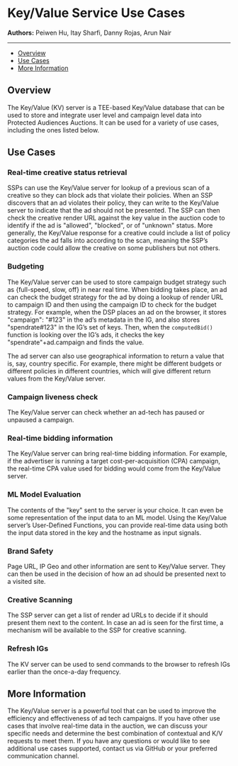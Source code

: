 # Key/Value Service Use Cases

**Authors:** Peiwen Hu, Itay Sharfi, Danny Rojas, Arun Nair

---
* [Overview](#overview)
* [Use Cases](#use-cases)
* [More Information](#more-information)

## Overview

The Key/Value (KV) server is a TEE-based Key/Value database that can be used to store and integrate user level and campaign level data into Protected Audiences Auctions. 
It can be used for a variety of use cases, including the ones listed below.

## Use Cases

### Real-time creative status retrieval

SSPs can use the Key/Value server for lookup of a previous scan of a creative so they can block ads that violate their policies. When an SSP discovers that an ad violates their policy, 
they can write to the Key/Value server to indicate that the ad should not be presented. The SSP can then check the creative render URL against the key value in the auction code to 
identify if the ad is "allowed", "blocked", or of "unknown" status. More generally, the Key/Value response for a creative could include a list of policy categories the ad falls into 
according to the scan, meaning the SSP’s auction code could allow the creative on some publishers but not others.

### Budgeting

The Key/Value server can be used to store campaign budget strategy such as {full-speed, slow, off} in near real time. When bidding takes place, an ad can check the budget strategy for the 
ad by doing a lookup of render URL to campaign ID and then using the campaign ID to check for the budget strategy. For example, when the DSP places an ad on the browser, 
it stores "campaign": "#123" in the ad’s metadata in the IG, and also stores "spendrate#123" in the IG’s set of keys. Then, when the `computedBid()` function is looking over the IG’s ads, 
it checks the key "spendrate"+ad.campaign and finds the value.

The ad server can also use geographical information to return a value that is, say, country specific. For example, there might be different budgets or different policies in different countries, 
which will give different return values from the Key/Value server.

### Campaign liveness check

The Key/Value server can check whether an ad-tech has paused or unpaused a campaign.

### Real-time bidding information

The Key/Value server can bring real-time bidding information. For example, if the advertiser is running a target cost-per-acquisition (CPA) campaign, the real-time CPA value used for 
bidding would come from the Key/Value server.

### ML Model Evaluation
The contents of the "key" sent to the server is your choice. It can even be some representation of the input data to an ML model. Using the Key/Value server’s User-Defined Functions, 
you can provide real-time data using both the input data stored in the key and the hostname as input signals.

### Brand Safety
Page URL, IP Geo and other information are sent to Key/Value server. They can then be used in the decision of how an ad should be presented next to a visited site.

### Creative Scanning
The SSP server can get a list of render ad URLs to decide if it should present them next to the content. In case an ad is seen for the first time, a mechanism will be available 
to the SSP for creative scanning.

### Refresh IGs
The KV server can be used to send commands to the browser to refresh IGs earlier than the once-a-day frequency.

## More Information
The Key/Value server is a powerful tool that can be used to improve the efficiency and effectiveness of ad tech campaigns. If you have other use cases that involve real-time data in 
the auction, we can discuss your specific needs and determine the best combination of contextual and K/V requests to meet them. If you have any questions or would like to see 
additional use cases supported, contact us via GitHub or your preferred communication channel.
